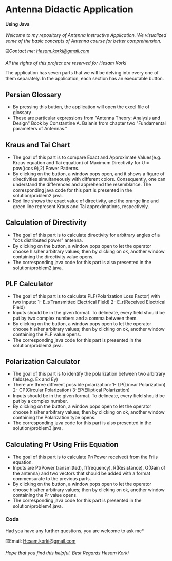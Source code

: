 # **Antenna Didactic Application**

#### **Using Java**

*Welcome to my repository of Antenna Instructive Application. We visualized some of the basic concepts of Antenna course for better comprehension.*

☑️*Contact me: Hesam.korki@gmail.com*

*All the rights of this project are reserved for Hesam Korki*

The application has seven parts that we will be delving into every one of them separately. In the application, each section has an executable button.

## **Persian Glossary**

- By pressing this button, the application will open the excel file of glossary
- These are particular expressions from "Antenna Theory: Analysis and Design" Book by Constantine A. Balanis from chapter two "Fundamental parameters of Antennas."

## **Kraus and Tai Chart**

- The goal of this part is to compare Exact and Approximate Values(e.g. Kraus equation and Tai equation) of Maximum Directivity for U = pow((cos θ),2) Power Patterns.
- By clicking on the button, a window pops open, and it shows a figure of directivities simultaneously with different colors. Consequently, one can understand the differences and apprehend the resemblance. The corresponding java code for this part is presented in the solution/problem2.java.
- Red line shows the exact value of directivity, and the orange line and green line represent Kraus and Tai approximations, respectively.

## **Calculation of Directivity**

- The goal of this part is to calculate directivity for arbitrary angles of a "cos distributed power" antenna.
- By clicking on the button, a window pops open to let the operator choose his/her arbitrary values; then by clicking on ok, another window containing the directivity value opens. 
- The corresponding java code for this part is also presented in the solution/problem2.java.

## **PLF Calculator**

- The goal of this part is to calculate PLF(Polarization Loss Factor) with two inputs: 1- E_t(Transmitted Electrical Field)
2- E_r(Received Electrical Field)
- Inputs should be in the given format. To delineate, every field should be put by two complex numbers and a comma between them.
- By clicking on the button, a window pops open to let the operator choose his/her arbitrary values; then by clicking on ok, another window containing the PLF value opens.
- The corresponding java code for this part is presented in the solution/problem3.java.

## **Polarization Calculator**

- The goal of this part is to identify the polarization between two arbitrary fields(e.g. Ex and Ey)
- There are three different possible polarization: 1- LP(Linear Polarization) 2- CP(Circular Polarization) 3-EP(Elliptical Polarization)
- Inputs should be in the given format. To delineate, every field should be put by a complex number.
- By clicking on the button, a window pops open to let the operator choose his/her arbitrary values; then by clicking on ok, another window containing the Polarization type opens.
- The corresponding java code for this part is also presented in the solution/problem3.java.

## **Calculating Pr Using Friis Equation**

- The goal of this part is to calculate Pr(Power received) from the Friis equation.
- Inputs are Pt(Power transmitted), f(frequency), R(Resistance), G(Gain of the antenna) and two vectors that should be added with a format commensurate to the previous parts.
- By clicking on the button, a window pops open to let the operator choose his/her arbitrary values; then by clicking on ok, another window containing the Pr value opens.
- The corresponding java code for this part is presented in the solution/problem4.java.
### **Coda**
Had you have any further questions, you are welcome to ask me* 

☑️Email: Hesam.korki@gmail.com

*Hope that you find this helpful.
Best Regards Hesam Korki*
